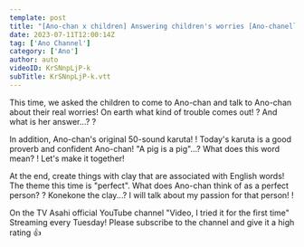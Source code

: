 ```yaml
---
template: post
title: "[Ano-chan x children] Answering children's worries [Ano-chanell #17]"
date: 2023-07-11T12:00:14Z
tag: ['Ano Channel']
category: ['Ano']
author: auto 
videoID: KrSNnpLjP-k
subTitle: KrSNnpLjP-k.vtt
---
```

This time, we asked the children to come to Ano-chan and talk to Ano-chan about their real worries! On earth what kind of trouble comes out! ? And what is her answer...? ?

In addition, Ano-chan's original 50-sound karuta! ! Today's karuta is a good proverb and confident Ano-chan! "A pig is a pig"...? What does this word mean? ! Let's make it together!

At the end, create things with clay that are associated with English words! The theme this time is "perfect". What does Ano-chan think of as a perfect person? ? Konekone the clay...? I will talk about my passion for that person! !

On the TV Asahi official YouTube channel "Video, I tried it for the first time" Streaming every Tuesday! Please subscribe to the channel and give it a high rating 👍